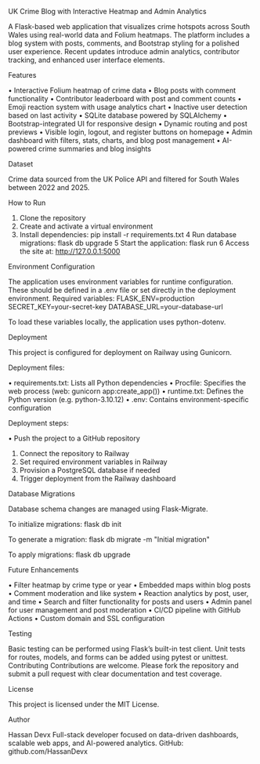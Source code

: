 UK Crime Blog with Interactive Heatmap and Admin Analytics

A Flask-based web application that visualizes crime hotspots across South Wales using real-world data and Folium heatmaps. The platform includes a blog system with posts, comments, and Bootstrap styling for a polished user experience. Recent updates introduce admin analytics, contributor tracking, and enhanced user interface elements.

Features

•	Interactive Folium heatmap of crime data
•	Blog posts with comment functionality
•	Contributor leaderboard with post and comment counts
•	Emoji reaction system with usage analytics chart
•	Inactive user detection based on last activity
•	SQLite database powered by SQLAlchemy
•	Bootstrap-integrated UI for responsive design
•	Dynamic routing and post previews
•	Visible login, logout, and register buttons on homepage
•	Admin dashboard with filters, stats, charts, and blog post management
•	AI-powered crime summaries and blog insights 

Dataset

Crime data sourced from the UK Police API and filtered for South Wales between 2022 and 2025.

How to Run

1.	Clone the repository
2.	Create and activate a virtual environment
3.	Install dependencies:
pip install -r requirements.txt
4  Run database migrations:
    flask db upgrade
5  Start the application:
	flask run
6  Access the site at: http://127.0.0.1:5000

Environment Configuration

The application uses environment variables for runtime configuration. These should be defined in a .env file or set directly in the deployment environment.
Required variables:
	FLASK_ENV=production
    SECRET_KEY=your-secret-key
    DATABASE_URL=your-database-url

To load these variables locally, the application uses python-dotenv.

Deployment

This project is configured for deployment on Railway using Gunicorn.

Deployment files:

•	requirements.txt: Lists all Python dependencies
•	Procfile: Specifies the web process (web: gunicorn app:create_app())
•	runtime.txt: Defines the Python version (e.g. python-3.10.12)
•	.env: Contains environment-specific configuration

Deployment steps:

•  Push the project to a GitHub repository
1.	Connect the repository to Railway
2.	Set required environment variables in Railway
3.	Provision a PostgreSQL database if needed
4.	Trigger deployment from the Railway dashboard

Database Migrations

Database schema changes are managed using Flask-Migrate.

To initialize migrations:
	flask db init

To generate a migration:
flask db migrate -m "Initial migration"

To apply migrations:
	flask db upgrade

Future Enhancements

•	Filter heatmap by crime type or year
•	Embedded maps within blog posts
•	Comment moderation and like system
•	Reaction analytics by post, user, and time
•	Search and filter functionality for posts and users
•	Admin panel for user management and post moderation
•	CI/CD pipeline with GitHub Actions
•	Custom domain and SSL configuration

Testing

Basic testing can be performed using Flask’s built-in test client. Unit tests for routes, models, and forms can be added using pytest or unittest.
Contributing
Contributions are welcome. Please fork the repository and submit a pull request with clear documentation and test coverage.

License

This project is licensed under the MIT License.

Author

Hassan Devx
Full-stack developer focused on data-driven dashboards, scalable web apps, and AI-powered analytics.
GitHub: github.com/HassanDevx








